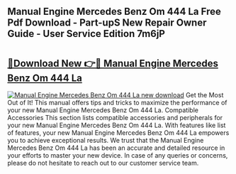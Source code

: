## Manual Engine Mercedes Benz Om 444 La Free Pdf Download - Part-upS New Repair Owner Guide - User Service Edition 7m6jP

# <h2><a href="http://bc6943.oget.top/?id=Manual+Engine+Mercedes+Benz+Om+444+La">🔗Download New 👉🔴 Manual Engine Mercedes Benz Om 444 La</a></h2>

[![Manual Engine Mercedes Benz Om 444 La new download](https://i.imgur.com/5g1atiW.png)](http://bc6943.oget.top/?id=Manual+Engine+Mercedes+Benz+Om+444+La)
Get the Most Out of It! This manual offers tips and tricks to maximize the performance of your new Manual Engine Mercedes Benz Om 444 La. Compatible Accessories This section lists compatible accessories and peripherals for your new Manual Engine Mercedes Benz Om 444 La. With features like list of features, your new Manual Engine Mercedes Benz Om 444 La empowers you to achieve exceptional results. We trust that the Manual Engine Mercedes Benz Om 444 La has been an accurate and detailed resource in your efforts to master your new device. In case of any queries or concerns, please do not hesitate to reach out to our customer service team.
